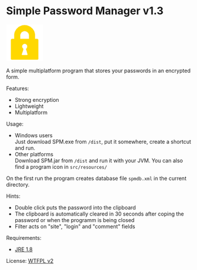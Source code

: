 # Simple Password Manager v1.3
![alt text](https://github.com/AlexIII/spm/blob/master/src/resources/ico.png) 

A simple multiplatform program that stores your passwords in an encrypted form.

Features:
- Strong encryption
- Lightweight
- Multiplatform

Usage:
- Windows users<br/>
Just download SPM.exe from `/dist`, put it somewhere, create a shortcut and run.
- Other platforms<br/>
Download SPM.jar from `/dist` and run it with your JVM. You can also find a program icon in `src/resources/`

On the first run the program creates database file `spmdb.xml` in the current directory.

Hints:
- Double click puts the password into the clipboard
- The clipboard is automatically cleared in 30 seconds after coping the password or when the programm is being closed
- Filter acts on "site", "login" and "comment" fields

Requirements:
- [JRE 1.8](http://www.oracle.com/technetwork/java/javase/downloads/jre8-downloads-2133155.html)

License: [WTFPL v2](http://www.wtfpl.net)

